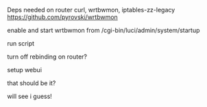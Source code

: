 Deps needed on router
curl, wrtbwmon, iptables-zz-legacy
https://github.com/pyrovski/wrtbwmon

enable and start wrtbwmon from /cgi-bin/luci/admin/system/startup

run script

turn off rebinding on router?

setup webui

that should be it?

will see i guess!
